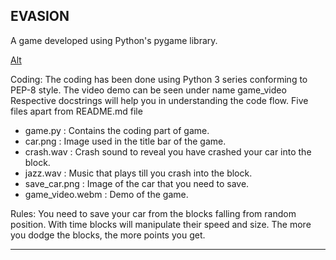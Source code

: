 
EVASION
------------------------------------------------------------------------------------------------------------------------------------------

A game developed using Python's pygame library.

[Alt](https://github.com/abhay498/evasion/blob/master/evasion.gif)

Coding:
The coding has been done using Python 3 series conforming to PEP-8 style.
The video demo can be seen under name game_video
Respective docstrings will help you in understanding the code flow.
Five files apart from README.md file
   - game.py : Contains the coding part of game.
   - car.png : Image used in the title bar of the game.
   - crash.wav : Crash sound to reveal you have crashed your car into the block.
   - jazz.wav : Music that plays till you crash into the block.
   - save_car.png : Image of the car that you need to save. 
   - game_video.webm : Demo of the game.
   
Rules:
   You need to save your car from the blocks falling from random position.
   With time blocks will manipulate their speed and size.
   The more you dodge the blocks, the more points you get.
   
------------------------------------------------------------------------------------------------------------------------------------------











